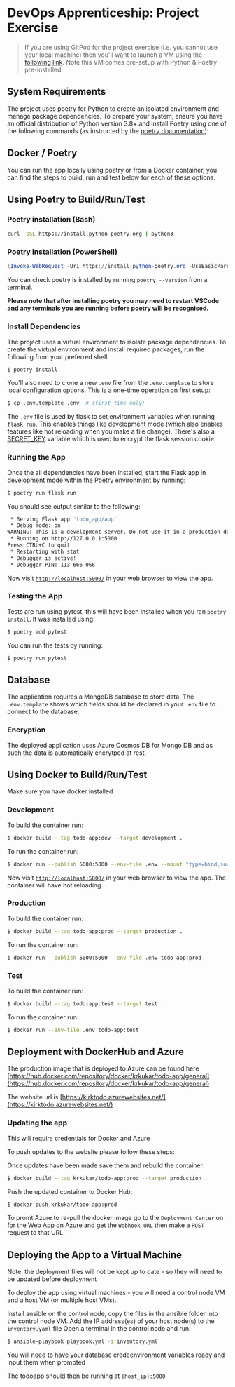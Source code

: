 # DevOps Apprenticeship: Project Exercise

> If you are using GitPod for the project exercise (i.e. you cannot use your local machine) then you'll want to launch a VM using the [following link](https://gitpod.io/#https://github.com/CorndelWithSoftwire/DevOps-Course-Starter). Note this VM comes pre-setup with Python & Poetry pre-installed.

## System Requirements

The project uses poetry for Python to create an isolated environment and manage package dependencies. To prepare your system, ensure you have an official distribution of Python version 3.8+ and install Poetry using one of the following commands (as instructed by the [poetry documentation](https://python-poetry.org/docs/#system-requirements)):

## Docker / Poetry
You can run the app locally using poetry or from a Docker container, you can find the steps to build, run and test below for each of these options.

## Using Poetry to Build/Run/Test

### Poetry installation (Bash)

```bash
curl -sSL https://install.python-poetry.org | python3 -
```

### Poetry installation (PowerShell)

```powershell
(Invoke-WebRequest -Uri https://install.python-poetry.org -UseBasicParsing).Content | py -
```

You can check poetry is installed by running `poetry --version` from a terminal.

**Please note that after installing poetry you may need to restart VSCode and any terminals you are running before poetry will be recognised.**

### Install Dependencies

The project uses a virtual environment to isolate package dependencies. To create the virtual environment and install required packages, run the following from your preferred shell:

```bash
$ poetry install
```

You'll also need to clone a new `.env` file from the `.env.template` to store local configuration options. This is a one-time operation on first setup:

```bash
$ cp .env.template .env  # (first time only)
```

The `.env` file is used by flask to set environment variables when running `flask run`. This enables things like development mode (which also enables features like hot reloading when you make a file change). There's also a [SECRET_KEY](https://flask.palletsprojects.com/en/2.3.x/config/#SECRET_KEY) variable which is used to encrypt the flask session cookie.

### Running the App

Once the all dependencies have been installed, start the Flask app in development mode within the Poetry environment by running:
```bash
$ poetry run flask run
```

You should see output similar to the following:
```bash
 * Serving Flask app 'todo_app/app'
 * Debug mode: on
WARNING: This is a development server. Do not use it in a production deployment. Use a production WSGI server instead.
 * Running on http://127.0.0.1:5000
Press CTRL+C to quit
 * Restarting with stat
 * Debugger is active!
 * Debugger PIN: 113-666-066
```
Now visit [`http://localhost:5000/`](http://localhost:5000/) in your web browser to view the app.

### Testing the App

Tests are run using pytest, this will have been installed when you ran `poetry install`. It was installed using:
```bash
$ poetry add pytest
``` 

You can run the tests by running:
```bash
$ poetry run pytest
```

## Database
The application requires a MongoDB database to store data. The `.env.template` shows which fields should be declared in your `.env` file to connect to the database.

### Encryption
The deployed application uses Azure Cosmos DB for Mongo DB and as such the data is automatically encrytped at rest.

## Using Docker to Build/Run/Test

Make sure you have docker installed

### Development

To build the container run:
```bash
$ docker build --tag todo-app:dev --target development .
```

To run the container run:
```bash
$ docker run --publish 5000:5000 --env-file .env --mount "type=bind,source=$(pwd)/todo_app,target=/app/todo_app" todo-app:dev
```

Now visit [`http://localhost:5000/`](http://localhost:5000/) in your web browser to view the app. The container will have hot reloading

### Production

To build the container run:
```bash
$ docker build --tag todo-app:prod --target production .
```

To run the container run:
```bash
$ docker run --publish 5000:5000 --env-file .env todo-app:prod
```
 
 ### Test

To build the container run:
```bash
$ docker build --tag todo-app:test --target test .
```

To run the container run:
```bash
$ docker run --env-file .env todo-app:test
```

## Deployment with DockerHub and Azure

The production image that is deployed to Azure can be found here [https://hub.docker.com/repository/docker/krkukar/todo-app/general](https://hub.docker.com/repository/docker/krkukar/todo-app/general)

The website url is [https://kirktodo.azurewebsites.net/](https://kirktodo.azurewebsites.net/)

### Updating the app

This will require credentials for Docker and Azure

To push updates to the website please follow these steps:

Once updates have been made save them and rebuild the container:
```bash
$ docker build --tag krkukar/todo-app:prod --target production .
```

Push the updated container to Docker Hub:
```bash
$ docker push krkukar/todo-app:prod
```

To promt Azure to re-pull the docker image go to the `Deployment Center` on for the Web App on Azure and get the `Webhook URL` then make a `POST` request to that URL.

## Deploying the App to a Virtual Machine

Note: the deployment files will not be kept up to date - so they will need to be updated before deployment

To deploy the app using virtual machines - you will need a control node VM and a host VM (or multiple host VMs).

Install ansible on the control node, copy the files in the ansible folder into the control node VM.
Add the IP address(es) of your host node(s) to the `inventory.yaml` file
Open a terminal in the control node and run:
```bash
$ ansible-playbook playbook.yml -i inventory.yml
```
You will need to have your database credeenvironment variables ready and input them when prompted

The todoapp should then be running at `{host_ip}:5000`

